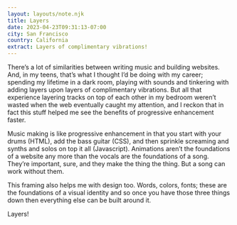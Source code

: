 ```yaml
---
layout: layouts/note.njk
title: Layers
date: 2023-04-23T09:31:13-07:00
city: San Francisco
country: California
extract: Layers of complimentary vibrations!
---
```


There’s a lot of similarities between writing music and building websites. And, in my teens, that’s what I thought I’d be doing with my career; spending my lifetime in a dark room, playing with sounds and tinkering with adding layers upon layers of complimentary vibrations. But all that experience layering tracks on top of each other in my bedroom weren’t wasted when the web eventually caught my attention, and I reckon that in fact this stuff helped me see the benefits of progressive enhancement faster.

Music making is like progressive enhancement in that you start with your drums (HTML), add the bass guitar (CSS), and then sprinkle screaming and synths and solos on top it all (Javascript). Animations aren’t the foundations of a website any more than the vocals are the foundations of a song. They’re important, sure, and they make the thing the thing. But a song can work without them.

This framing also helps me with design too. Words, colors, fonts; these are the foundations of a visual identity and so once you have those three things down then everything else can be built around it.

Layers!
